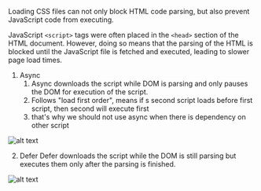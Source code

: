 Loading CSS files can not only block HTML code parsing, but also prevent JavaScript code from executing.


JavaScript `<script>` tags were often placed in the `<head>` section of the HTML document.
However, doing so means that the parsing of the HTML is blocked until the JavaScript file is fetched and executed,
leading to slower page load times.

1. Async
   1. Async downloads the script while DOM is parsing and only pauses the DOM for execution of the script.
   2. Follows "load first order", means if s second script loads before first script, then second will execute first
   3. that's why we should not use async when there is dependency on other script

![alt text](https://learnersbucket.com/wp-content/uploads/2020/01/Async-1.png)

2. Defer
   Defer downloads the script while the DOM is still parsing but executes them only after the parsing is finished.

![alt text](https://learnersbucket.com/wp-content/uploads/2020/01/defer-1.png)
